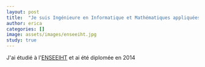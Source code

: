 ```yaml
---
layout: post
title:  "Je suis Ingénieure en Informatique et Mathématiques appliquées"
author: erica
categories: []
image: assets/images/enseeiht.jpg
study: true
---
```


J'ai étudié à l'<a href="https://fr.wikipedia.org/wiki/ENSEEIHT" target="_blank">ENSEEIHT</a> et ai été diplomée en 2014